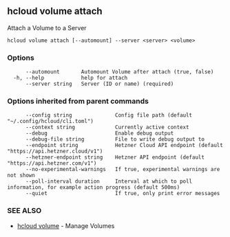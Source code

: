 ## hcloud volume attach

Attach a Volume to a Server

```
hcloud volume attach [--automount] --server <server> <volume>
```

### Options

```
      --automount       Automount Volume after attach (true, false)
  -h, --help            help for attach
      --server string   Server (ID or name) (required)
```

### Options inherited from parent commands

```
      --config string              Config file path (default "~/.config/hcloud/cli.toml")
      --context string             Currently active context
      --debug                      Enable debug output
      --debug-file string          File to write debug output to
      --endpoint string            Hetzner Cloud API endpoint (default "https://api.hetzner.cloud/v1")
      --hetzner-endpoint string    Hetzner API endpoint (default "https://api.hetzner.com/v1")
      --no-experimental-warnings   If true, experimental warnings are not shown
      --poll-interval duration     Interval at which to poll information, for example action progress (default 500ms)
      --quiet                      If true, only print error messages
```

### SEE ALSO

* [hcloud volume](hcloud_volume.md)	 - Manage Volumes
